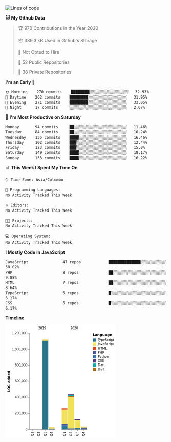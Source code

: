 
<!--START_SECTION:waka-->
![Lines of code](https://img.shields.io/badge/From%20Hello%20World%20I%27ve%20Written-2.3%20million%20lines%20of%20code-blue)

**🐱 My Github Data** 

> 🏆 970 Contributions in the Year 2020
 > 
> 📦 339.3 kB Used in Github's Storage 
 > 
> 🚫 Not Opted to Hire
 > 
> 📜 52 Public Repositories
 > 
> 🔑 38 Private Repositories 

**I'm an Early 🐤** 

```text
🌞 Morning    270 commits    ████████░░░░░░░░░░░░░░░░░   32.93% 
🌆 Daytime    262 commits    ████████░░░░░░░░░░░░░░░░░   31.95% 
🌃 Evening    271 commits    ████████░░░░░░░░░░░░░░░░░   33.05% 
🌙 Night      17 commits     ░░░░░░░░░░░░░░░░░░░░░░░░░   2.07%

```
📅 **I'm Most Productive on Saturday** 

```text
Monday       94 commits     ██░░░░░░░░░░░░░░░░░░░░░░░   11.46% 
Tuesday      84 commits     ██░░░░░░░░░░░░░░░░░░░░░░░   10.24% 
Wednesday    135 commits    ████░░░░░░░░░░░░░░░░░░░░░   16.46% 
Thursday     102 commits    ███░░░░░░░░░░░░░░░░░░░░░░   12.44% 
Friday       123 commits    ███░░░░░░░░░░░░░░░░░░░░░░   15.0% 
Saturday     149 commits    ████░░░░░░░░░░░░░░░░░░░░░   18.17% 
Sunday       133 commits    ████░░░░░░░░░░░░░░░░░░░░░   16.22%

```


📊 **This Week I Spent My Time On** 

```text
⌚︎ Time Zone: Asia/Colombo

💬 Programming Languages: 
No Activity Tracked This Week

🔥 Editors: 
No Activity Tracked This Week

🐱‍💻 Projects: 
No Activity Tracked This Week

💻 Operating System: 
No Activity Tracked This Week

```

**I Mostly Code in JavaScript** 

```text
JavaScript               47 repos            ██████████████░░░░░░░░░░░   58.02% 
PHP                      8 repos             ██░░░░░░░░░░░░░░░░░░░░░░░   9.88% 
HTML                     7 repos             ██░░░░░░░░░░░░░░░░░░░░░░░   8.64% 
TypeScript               5 repos             █░░░░░░░░░░░░░░░░░░░░░░░░   6.17% 
CSS                      5 repos             █░░░░░░░░░░░░░░░░░░░░░░░░   6.17%

```


**Timeline**

![Chart not found](https://github.com/ccweerasinghe1994/ccweerasinghe1994/blob/master/charts/bar_graph.png) 


<!--END_SECTION:waka-->
